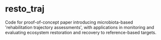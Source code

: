 # resto_traj
Code for proof-of-concept paper introducing microbiota-based 'rehabilitation trajectory assessments', with applications in monitoring and evaluating ecosystem restoration and recovery to reference-based targets.
